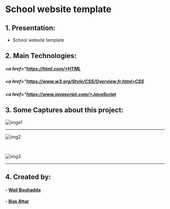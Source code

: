 # School website template

## 1. Presentation:

<ul>
 <li> School website template </li>
</ul>
 
 
 ## 2. Main Technologies:

##### <a href="https://html.com/>HTML</a>
##### <a href="https://www.w3.org/Style/CSS/Overview.fr.html>CSS</a>
##### <a href="https://www.javascript.com/>JavaScript</a>
 
 ## 3. Some Captures about this project:

![imge1](https://user-images.githubusercontent.com/47559086/105614205-3640f080-5dc8-11eb-8bf6-7311aafbfb4c.PNG)

<hr>

![img2](https://user-images.githubusercontent.com/47559086/105614209-448f0c80-5dc8-11eb-9dab-7953f2c42f3c.PNG)

<br>

![img3](https://user-images.githubusercontent.com/47559086/105614218-52449200-5dc8-11eb-9df0-fabbce384ab9.PNG)

<hr>



## 4. Created by:

#### - <a href="https://github.com/WailBouhadda">Wail Bouhadda</a>
#### - <a href="https://github.com/iliasattar">Ilias Attar</a>
